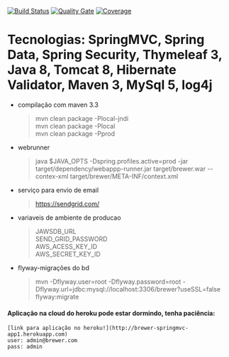 [![Build Status](https://travis-ci.org/rfaguiar/spring-mvc-brewer.svg?branch=master)](https://travis-ci.org/rfaguiar/spring-mvc-brewer) [![Quality Gate](https://sonarcloud.io/api/project_badges/measure?project=com.brewer%3Abrewer&metric=alert_status)](https://sonarcloud.io/dashboard?id=com.brewer%3Abrewer) [![Coverage](https://sonarcloud.io/api/project_badges/measure?project=com.brewer%3Abrewer&metric=coverage)](https://sonarcloud.io/component_measures?id=com.brewer%3Abrewer&metric=coverage)  

# Tecnologias: SpringMVC, Spring Data, Spring Security, Thymeleaf 3, Java 8, Tomcat 8, Hibernate Validator, Maven 3, MySql 5, log4j  

* compilação com maven 3.3  
    > mvn clean package -Plocal-jndi  
    > mvn clean package -Plocal  
    > mvn clean package -Pprod  
* webrunner  
    > java $JAVA_OPTS -Dspring.profiles.active=prod -jar target/dependency/webappp-runner.jar target/brewer.war --contex-xml target/brewer/META-INF/context.xml  
* serviço para envio de email  
    > https://sendgrid.com/  
* variaveis de ambiente de producao  
    > JAWSDB_URL  
    > SEND_GRID_PASSWORD  
    > AWS_ACESS_KEY_ID  
    > AWS_SECRET_KEY_ID  
* flyway-migrações do bd  
    > mvn -Dflyway.user=root -Dflyway.password=root -Dflyway.url=jdbc:mysql://localhost:3306/brewer?useSSL=false flyway:migrate  

#### Aplicação na cloud do heroku pode estar dormindo, tenha paciência:  
    [link para aplicação no heroku!](http://brewer-springmvc-app1.herokuapp.com)  
    user: admin@brewer.com  
    pass: admin  

